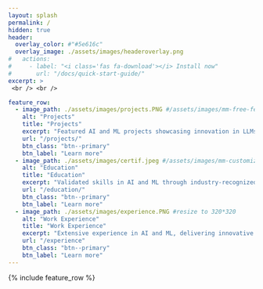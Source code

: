 ```yaml
---
layout: splash
permalink: /
hidden: true
header:
  overlay_color: #"#5e616c"
  overlay_image: ./assets/images/headeroverlay.png
#   actions:
#     - label: "<i class='fas fa-download'></i> Install now"
#       url: "/docs/quick-start-guide/"
excerpt: >
 <br /> <br />

feature_row:
  - image_path: ./assets/images/projects.PNG #/assets/images/mm-free-feature.png #resize to 320*320
    alt: "Projects"
    title: "Projects"
    excerpt: "Featured AI and ML projects showcasing innovation in LLMs and Computer Vision"
    url: "/projects/"
    btn_class: "btn--primary"
    btn_label: "Learn more"   
  - image_path: ./assets/images/certif.jpeg #/assets/images/mm-customizable-feature.png #resize to 320*320
    alt: "Education"
    title: "Education"
    excerpt: "Validated skills in AI and ML through industry-recognized certifications"
    url: "/education/"
    btn_class: "btn--primary"
    btn_label: "Learn more"
  - image_path: ./assets/images/experience.PNG #resize to 320*320
    alt: "Work Experience"
    title: "Work Experience"
    excerpt: "Extensive experience in AI and ML, delivering innovative solutions across diverse industries"
    url: "/experience"
    btn_class: "btn--primary"
    btn_label: "Learn more"
---
```


{% include feature_row %}
